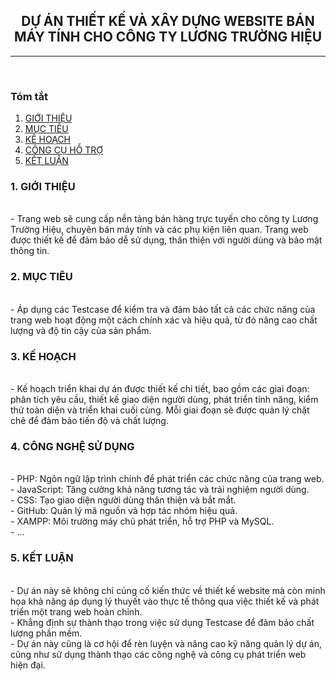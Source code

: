 <center><h2>DỰ ÁN THIẾT KẾ VÀ XÂY DỰNG WEBSITE BÁN MÁY TÍNH CHO CÔNG TY LƯƠNG TRƯỜNG HIỆU</h2></center>
<hr/></br>
<p><h3>Tóm tắt</h3>
<ol>
<li><a href="#gioi-thieu">GIỚI THIỆU</a></li>
<li><a href="#muc-tieu">MỤC TIÊU</a></li>
<li><a href="#ke-hoach">KẾ HOẠCH</a></li>
<li><a href="#cong-cu">CÔNG CỤ HỖ TRỢ</a></li>
<li><a href="#ket-luan">KẾT LUẬN</a></li>
</ol>
</p>
<h3 id="gioi-thieu">1. GIỚI THIỆU</h3><br/>
- Trang web sẽ cung cấp nền tảng bán hàng trực tuyến cho công ty Lương Trường Hiệu, chuyên bán máy tính và các phụ kiện liên quan. Trang web được thiết kế để đảm bảo dễ sử dụng, thân thiện với người dùng và bảo mật thông tin.

<h3 id="muc-tieu">2. MỤC TIÊU</h3><br/>
- Áp dụng các Testcase để kiểm tra và đảm bảo tất cả các chức năng của trang web hoạt động một cách chính xác và hiệu quả, từ đó nâng cao chất lượng và độ tin cậy của sản phẩm.<br/>
<h3 id="ke-hoach">3. KẾ HOẠCH</h3><br/>
- Kế hoạch triển khai dự án được thiết kế chi tiết, bao gồm các giai đoạn: phân tích yêu cầu, thiết kế giao diện người dùng, phát triển tính năng, kiểm thử toàn diện và triển khai cuối cùng. Mỗi giai đoạn sẽ được quản lý chặt chẽ để đảm bảo tiến độ và chất lượng.<br/>
<h3 id="cong-cu">4. CÔNG NGHỆ SỬ DỤNG</h3><br/>
- PHP: Ngôn ngữ lập trình chính để phát triển các chức năng của trang web.<br/>
- JavaScript: Tăng cường khả năng tương tác và trải nghiệm người dùng.<br/>
- CSS: Tạo giao diện người dùng thân thiện và bắt mắt.<br/>
- GitHub: Quản lý mã nguồn và hợp tác nhóm hiệu quả.<br/>
- XAMPP: Môi trường máy chủ phát triển, hỗ trợ PHP và MySQL.<br/>
- ...<br/>
<h3 id="ket-luan">5. KẾT LUẬN</h3><br/>
- Dự án này sẽ không chỉ củng cố kiến thức về thiết kế website mà còn minh họa khả năng áp dụng lý thuyết vào thực tế thông qua việc thiết kế và phát triển một trang web hoàn chỉnh.<br/>
- Khẳng định sự thành thạo trong việc sử dụng Testcase để đảm bảo chất lượng phần mềm.<br/>
- Dự án này cũng là cơ hội để rèn luyện và nâng cao kỹ năng quản lý dự án, cũng như sử dụng thành thạo các công nghệ và công cụ phát triển web hiện đại.<br/>
